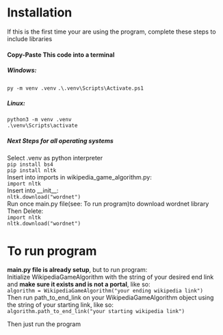 # Installation
If this is the first time your are using the
program, complete these steps to include libraries

#### Copy-Paste This code into a terminal
##### Windows:
``py -m venv .venv``
``.\.venv\Scripts\Activate.ps1``
##### Linux:
``python3 -m venv .venv``<br>
``.\venv\Scripts\activate``<br>

##### Next Steps for all operating systems
Select .venv as python interpreter<br>
``pip install bs4``<br>
``pip install nltk``<br>
Insert into imports in wikipedia_game_algorithm.py:<br>
``import nltk``<br>
Insert into \_\_init\_\_:<br>
``nltk.download("wordnet")``<br>
Run once main.py file(see: To run program)to download wordnet library<br>
Then Delete:<br>
``import nltk``<br>
``nltk.download("wordnet")``

# To run program
**main.py file is already setup**, but to run program:<br>
Initialize WikipediaGameAlgorithm with the string of your desired end link and **make sure it exists and is not a portal**, like so:<br>
``algorithm = WikipediaGameAlgorithm("your ending wikipedia link")``<br>
Then run path_to_end_link on your WikipediaGameAlgorithm object using the string of your starting link, like so:<br>
``algorithm.path_to_end_link("your starting wikipedia link")``<br>

Then just run the program
